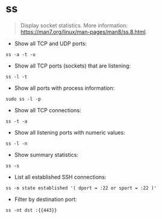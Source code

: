 # ss

> Display socket statistics.
> More information: <https://man7.org/linux/man-pages/man8/ss.8.html>.

- Show all TCP and UDP ports:

`ss -a -t -u`

- Show all TCP ports (sockets) that are listening:

`ss -l -t`

- Show all ports with process information:

`sudo ss -l -p`

- Show all TCP connections:

`ss -t -a`

- Show all listening ports with numeric values:

`ss -l -n`

- Show summary statistics:

`ss -s`

- List all established SSH connections:

`ss -o state established '( dport = :22 or sport = :22 )'`

- Filter by destination port:

`ss -nt dst :{{443}}`